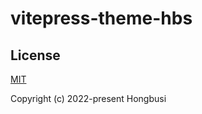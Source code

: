 # vitepress-theme-hbs

## License

[MIT](http://opensource.org/licenses/MIT)

Copyright (c) 2022-present Hongbusi
